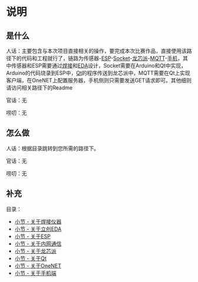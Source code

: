 # 说明

## 是什么

人话：主要包含与本次项目直接相关的操作，要完成本次比赛作品，直接使用该路径下的代码和工程就行了，链路为传感器-[ESP](./关于ESP/Readme.md)-[Socket](./关于内网通信/Readme.md)-[龙芯派](./关于龙芯派/Readme.md)-[MQTT](./关于OneNET/Readme.md)-[手机](./关于手机端/Readme.md)，其中传感器和ESP需要通过[焊接](./关于焊接仪器/Readme.md)和[EDA](./关于立创EDA/Readme.md)设计，Socket需要在Arduino和Qt中实现，Arduino的代码烧录到ESP中，[Qt](./关于Qt/Readme.md)的程序传送到龙芯派中，MQTT需要在Qt上实现客户端，在OneNET上配置服务器，手机侧则只需要发送GET请求即可。其他细则请访问相关路径下的Readme

官话：无

唠叨：无

## 怎么做

人话：根据目录跳转到您所需的路径下。

官话：无

唠叨：无

## 补充

目录：

- [小节 - 关于焊接仪器](./关于焊接仪器/Readme.md)
- [小节 - 关于立创EDA](./关于立创EDA/Readme.md)
- [小节 - 关于ESP](./关于ESP/Readme.md)
- [小节 - 关于内网通信](./关于内网通信/Readme.md)
- [小节 - 关于龙芯派](./关于龙芯派/Readme.md)
- [小节 - 关于Qt](./关于Qt/Readme.md)
- [小节 - 关于OneNET](./关于OneNET/Readme.md)
- [小节 - 关于手机端](./关于手机端/Readme.md)